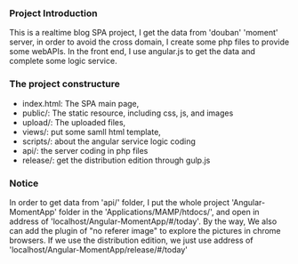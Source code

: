 
### Project Introduction

This is a realtime blog SPA project, I get the data from 'douban' 'moment' server, in order to avoid the cross domain, I create some php files to provide some webAPIs. In the front end, I use angular.js to get the data and complete some logic service.

### The project constructure

- index.html: The SPA main page,
- public/: The static resource, including css, js, and images
- upload/: The uploaded files,
- views/: put some samll html template,
- scripts/: about the angular service logic coding
- api/: the server coding in php files 
- release/: get the distribution edition through gulp.js 


### Notice

In order to get data from 'api/' folder, I put the whole project 'Angular-MomentApp' folder in the 'Applications/MAMP/htdocs/', and open in address of 'localhost/Angular-MomentApp/#/today'. By the way, We also can add the plugin of "no referer image" to explore the pictures in chrome browsers.
If we use the distribution edition, we just use address of 'localhost/Angular-MomentApp/release/#/today'
